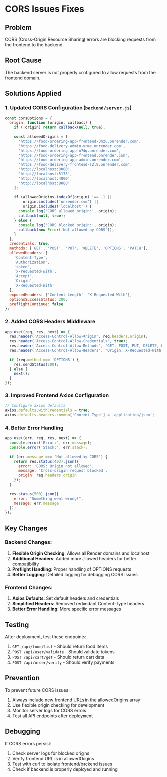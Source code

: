 # CORS Issues Fixes

## Problem
CORS (Cross-Origin Resource Sharing) errors are blocking requests from the frontend to the backend.

## Root Cause
The backend server is not properly configured to allow requests from the frontend domain.

## Solutions Applied

### 1. **Updated CORS Configuration** (`backend/server.js`)

```javascript
const corsOptions = {
  origin: function (origin, callback) {
    if (!origin) return callback(null, true);
    
    const allowedOrigins = [
      'https://food-ordering-app-frontend-3mzu.onrender.com',
      'https://food-delivery-admin-wrme.onrender.com',
      'https://food-ordering-app-n7dq.onrender.com',
      'https://food-ordering-app-frontend.onrender.com',
      'https://food-ordering-app-admin.onrender.com',
      'https://food-delivery-frontend-s2l9.onrender.com',
      'http://localhost:3000',
      'http://localhost:5173',
      'http://localhost:4000',
      'http://localhost:8080'
    ];
    
    if (allowedOrigins.indexOf(origin) !== -1 || 
        origin.includes('onrender.com') || 
        origin.includes('localhost')) {
      console.log('CORS allowed origin:', origin);
      callback(null, true);
    } else {
      console.log('CORS blocked origin:', origin);
      callback(new Error('Not allowed by CORS'));
    }
  },
  credentials: true,
  methods: ['GET', 'POST', 'PUT', 'DELETE', 'OPTIONS', 'PATCH'],
  allowedHeaders: [
    'Content-Type', 
    'Authorization', 
    'token', 
    'x-requested-with',
    'Accept',
    'Origin',
    'X-Requested-With'
  ],
  exposedHeaders: ['Content-Length', 'X-Requested-With'],
  optionsSuccessStatus: 200,
  preflightContinue: false
};
```

### 2. **Added CORS Headers Middleware**

```javascript
app.use((req, res, next) => {
  res.header('Access-Control-Allow-Origin', req.headers.origin);
  res.header('Access-Control-Allow-Credentials', true);
  res.header('Access-Control-Allow-Methods', 'GET, POST, PUT, DELETE, OPTIONS, PATCH');
  res.header('Access-Control-Allow-Headers', 'Origin, X-Requested-With, Content-Type, Accept, Authorization, token');
  
  if (req.method === 'OPTIONS') {
    res.sendStatus(200);
  } else {
    next();
  }
});
```

### 3. **Improved Frontend Axios Configuration**

```javascript
// Configure axios defaults
axios.defaults.withCredentials = true;
axios.defaults.headers.common['Content-Type'] = 'application/json';
```

### 4. **Better Error Handling**

```javascript
app.use((err, req, res, next) => {
  console.error('Error:', err.message);
  console.error('Stack:', err.stack);
  
  if (err.message === 'Not allowed by CORS') {
    return res.status(403).json({ 
      error: 'CORS: Origin not allowed',
      message: 'Cross-origin request blocked',
      origin: req.headers.origin 
    });
  }
  
  res.status(500).json({ 
    error: "Something went wrong!",
    message: err.message 
  });
});
```

## Key Changes

### Backend Changes:
1. **Flexible Origin Checking**: Allows all Render domains and localhost
2. **Additional Headers**: Added more allowed headers for better compatibility
3. **Preflight Handling**: Proper handling of OPTIONS requests
4. **Better Logging**: Detailed logging for debugging CORS issues

### Frontend Changes:
1. **Axios Defaults**: Set default headers and credentials
2. **Simplified Headers**: Removed redundant Content-Type headers
3. **Better Error Handling**: More specific error messages

## Testing

After deployment, test these endpoints:
1. `GET /api/food/list` - Should return food items
2. `POST /api/user/validate` - Should validate tokens
3. `POST /api/cart/get` - Should return cart data
4. `POST /api/order/verify` - Should verify payments

## Prevention

To prevent future CORS issues:
1. Always include new frontend URLs in the allowedOrigins array
2. Use flexible origin checking for development
3. Monitor server logs for CORS errors
4. Test all API endpoints after deployment

## Debugging

If CORS errors persist:
1. Check server logs for blocked origins
2. Verify frontend URL is in allowedOrigins
3. Test with curl to isolate frontend/backend issues
4. Check if backend is properly deployed and running 